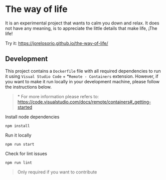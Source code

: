 # The way of life

It is an experimental project that wants to calm you down and relax. It does not have any meaning, is to appreciate the little details that make life, ¡The life!

Try it: https://jorelosorio.github.io/the-way-of-life/

## Development

This project contains a `Dockerfile` file with all required dependencies to run it using `Visual Studio Code` + *`Remote - Containers` extension.
However, if you want to make it run locally in your development machine, please follow the instructions below.

> \* For more information please refers to: https://code.visualstudio.com/docs/remote/containers#_getting-started

Install node dependencies
    
    npm install

Run it locally
    
    npm run start

Check for lint issues

    npm run lint

> Only required if you want to contribute